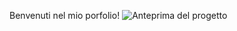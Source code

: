 Benvenuti nel mio porfolio!
![Anteprima del progetto](https://raw.githubusercontent.com/NinoAmbrogio/NOME-REPO/main/src/assets/portfolioImg.png)
